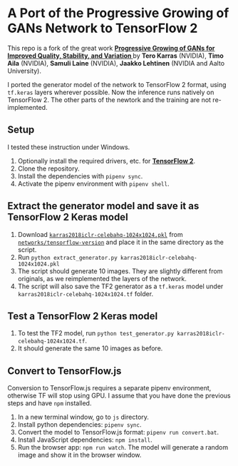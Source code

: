 # A Port of the Progressive Growing of GANs Network to TensorFlow 2

This repo is a fork of the great work **[Progressive Growing of GANs for Improved Quality, Stability, and Variation
](https://github.com/tkarras/progressive_growing_of_gans)** by **Tero Karras** (NVIDIA), **Timo Aila** (NVIDIA), **Samuli Laine** (NVIDIA), **Jaakko Lehtinen** (NVIDIA and Aalto University).

I ported the generator model of the network to TensorFlow 2 format, using `tf.keras` layers wherever possible. Now the inference runs natively on TensorFlow 2. The other parts of the newtork and the training are not re-implemented.

## Setup
I tested these instruction under Windows. 

1. Optionally install the required drivers, etc. for **[TensorFlow 2](https://www.tensorflow.org/install/gpu)**.
2. Clone the repository.
3. Install the dependencies with `pipenv sync`.
4. Activate the pipenv environment with `pipenv shell`.

## Extract the generator model and save it as TensorFlow 2 Keras model

1. Download [`karras2018iclr-celebahq-1024x1024.pkl`](https://drive.google.com/open?id=188K19ucknC6wg1R6jbuPEhTq9zoufOx4) from [`networks/tensorflow-version`](https://drive.google.com/open?id=15hvzxt_XxuokSmj0uO4xxMTMWVc0cIMU) and place it in the same directory as the script.
2. Run `python extract_generator.py karras2018iclr-celebahq-1024x1024.pkl`
3. The script should generate 10 images. They are slightly different from originals, as we reimplemented the layers of the network.
4. The script will also save the TF2 generator as a `tf.keras` model under `karras2018iclr-celebahq-1024x1024.tf` folder.

## Test a TensorFlow 2 Keras model
1. To test the TF2 model, run `python test_generator.py karras2018iclr-celebahq-1024x1024.tf`. 
2. It should generate the same 10 images as before.

## Convert to TensorFlow.js
Conversion to TensorFlow.js requires a separate pipenv environment, otherwise TF will stop using GPU.
I assume that you have done the previous steps and have `npm` installed.

1. In a new terminal window, go to `js` directory.
2. Install python dependencies: `pipenv sync`.
3. Convert the model to TensorFlow.js format: `pipenv run convert.bat`.
4. Install JavaScript dependencies: `npm install`.
5. Run the browser app: `npm run watch`. The model will generate a random image and show 
   it in the browser window.